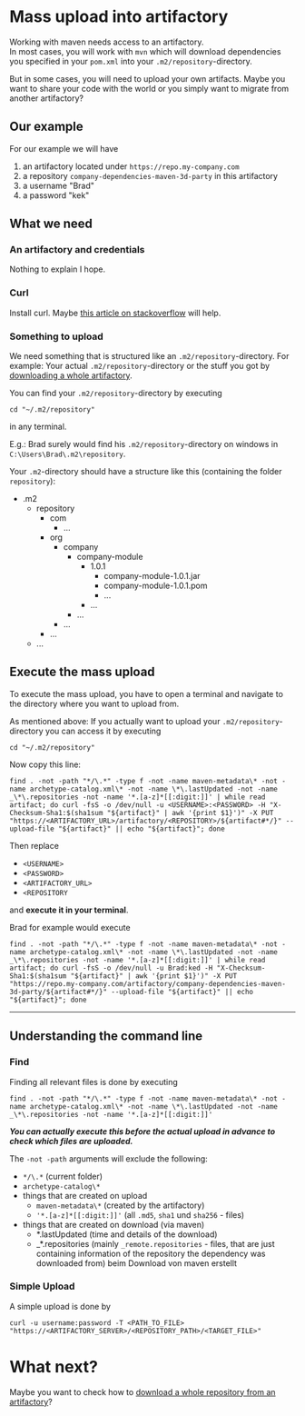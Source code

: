 # Mass upload into artifactory

Working with maven needs access to an artifactory.  
In most cases, you will work with `mvn` which will download dependencies you specified in your `pom.xml` into your `.m2/repository`-directory.

But in some cases, you will need to upload your own artifacts. Maybe you want to share your code with the world or you simply want to migrate from another artifactory?

## Our example
For our example we will have
1. an artifactory located under `https://repo.my-company.com`
2. a repository `company-dependencies-maven-3d-party` in this artifactory
3. a username "Brad"
4. a password "kek"

## What we need

### An artifactory and credentials

Nothing to explain I hope.

### Curl

Install curl. Maybe [this article on stackoverflow](https://stackoverflow.com/questions/9507353/how-do-i-install-and-use-curl-on-windows) will help.

### Something to upload

We need something that is structured like an `.m2/repository`-directory. 
For example: Your actual `.m2/repository`-directory or the stuff you got by [downloading a whole artifactory](downloadWholeRepoFromArtifactory.md).

You can find your `.m2/repository`-directory by executing

```shell
cd "~/.m2/repository"
```
in any terminal.

E.g.: Brad surely would find his `.m2/repository`-directory on windows in `C:\Users\Brad\.m2\repository`.

Your `.m2`-directory should have a structure like this (containing the folder `repository`):
* .m2
  * repository
    * com
      * ...
    * org
      * company
        * company-module
          * 1.0.1
            * company-module-1.0.1.jar
            * company-module-1.0.1.pom
            * ...
          * ...
        * ...
      * ...
    * ...
  * ...

## Execute the mass upload

To execute the mass upload, you have to open a terminal and navigate to the directory where you want to upload from. 

As mentioned above: If you actually want to upload your `.m2/repository`-directory you can access it by executing

```shell
cd "~/.m2/repository"
```

Now copy this line:

```shell
find . -not -path "*/\.*" -type f -not -name maven-metadata\* -not -name archetype-catalog.xml\* -not -name \*\.lastUpdated -not -name _\*\.repositories -not -name '*.[a-z]*[[:digit:]]' | while read artifact; do curl -fsS -o /dev/null -u <USERNAME>:<PASSWORD> -H "X-Checksum-Sha1:$(sha1sum "${artifact}" | awk '{print $1}')" -X PUT "https://<ARTIFACTORY_URL>/artifactory/<REPOSITORY>/${artifact#*/}" --upload-file "${artifact}" || echo "${artifact}"; done
```

Then replace
- `<USERNAME>`
- `<PASSWORD>`
- `<ARTIFACTORY_URL>`
- `<REPOSITORY`

and **execute it in your terminal**.

Brad for example would execute
```shell
find . -not -path "*/\.*" -type f -not -name maven-metadata\* -not -name archetype-catalog.xml\* -not -name \*\.lastUpdated -not -name _\*\.repositories -not -name '*.[a-z]*[[:digit:]]' | while read artifact; do curl -fsS -o /dev/null -u Brad:ked -H "X-Checksum-Sha1:$(sha1sum "${artifact}" | awk '{print $1}')" -X PUT "https://repo.my-company.com/artifactory/company-dependencies-maven-3d-party/${artifact#*/}" --upload-file "${artifact}" || echo "${artifact}"; done
```

---
## Understanding the command line

### Find

Finding all relevant files is done by executing

```shell
find . -not -path "*/\.*" -type f -not -name maven-metadata\* -not -name archetype-catalog.xml\* -not -name \*\.lastUpdated -not -name _\*\.repositories -not -name '*.[a-z]*[[:digit:]]'
```

***You can actually execute this before the actual upload in advance to check which files are uploaded.*** 

The `-not -path` arguments will exclude the following: 
* `*/\.*` (current folder)
* `archetype-catalog\*`
* things that are created on upload
  * `maven-metadata\*` (created by the artifactory)
  * `'*.[a-z]*[[:digit:]]'` (all `.md5`, `sha1` und `sha256` - files)
* things that are created on download (via maven)
  * \*\.lastUpdated (time and details of the download)
  * _\*\.repositories (mainly  `_remote.repositories` - files, that are just containing information of the repository the dependency was downloaded from) 
beim Download von maven erstellt
  
### Simple Upload

A simple upload is done by 
```shell
curl -u username:password -T <PATH_TO_FILE> "https://<ARTIFACTORY_SERVER>/<REPOSITORY_PATH>/<TARGET_FILE>"
```

# What next?

Maybe you want to check how to [download a whole repository from an artifactory](downloadWholeRepoFromArtifactory.md)?